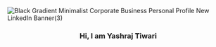 ![Black Gradient Minimalist Corporate Business Personal Profile New LinkedIn Banner(3)](https://github.com/user-attachments/assets/2c3e457d-74a2-4362-b432-3b8e011bc976)

<h3 style="text-align:center">Hi, I am Yashraj Tiwari</h3>
